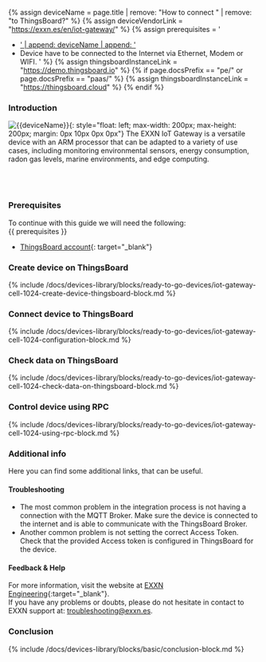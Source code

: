{% assign deviceName = page.title | remove: "How to connect " | remove: "to ThingsBoard?" %}
{% assign deviceVendorLink = "https://exxn.es/en/iot-gateway/" %}
{% assign prerequisites = '
- <a href="' | append: deviceVendorLink | append: '" target="_blank">' | append: deviceName | append: '</a>
- Device have to be connected to the Internet via Ethernet, Modem or WIFI. '
 %}
 {% assign thingsboardInstanceLink = "https://demo.thingsboard.io" %}
{% if page.docsPrefix == "pe/" or page.docsPrefix == "paas/" %}
{% assign thingsboardInstanceLink = "https://thingsboard.cloud" %}
{% endif %}

### Introduction
![{{deviceName}}](/images/devices-library/{{page.deviceImageFileName}}){: style="float: left; max-width: 200px; max-height: 200px; margin: 0px 10px 0px 0px"}
The EXXN IoT Gateway is a versatile device with an ARM processor that can be adapted to a variety of use cases, including monitoring environmental sensors, energy consumption, radon gas levels, marine environments, and edge computing.
<br>
<br>
<br>
<br>

### Prerequisites

To continue with this guide we will need the following:  
{{ prerequisites }}
- [ThingsBoard account]({{thingsboardInstanceLink}}){: target="_blank"}  

### Create device on ThingsBoard

{% include /docs/devices-library/blocks/ready-to-go-devices/iot-gateway-cell-1024-create-device-thingsboard-block.md %}

### Connect device to ThingsBoard

{% include /docs/devices-library/blocks/ready-to-go-devices/iot-gateway-cell-1024-configuration-block.md %}

### Check data on ThingsBoard

{% include /docs/devices-library/blocks/ready-to-go-devices/iot-gateway-cell-1024-check-data-on-thingsboard-block.md %}

### Control device using RPC

{% include /docs/devices-library/blocks/ready-to-go-devices/iot-gateway-cell-1024-using-rpc-block.md %}

### Additional info
Here you can find some additional links, that can be useful.  

#### Troubleshooting
 - The most common problem in the integration process is not having a connection with the MQTT Broker. Make sure the device is connected to the internet and is able to communicate with the ThingsBoard Broker.  
 - Another common problem is not setting the correct Access Token. Check that the provided Access token is configured in ThingsBoard for the device.  

#### Feedback & Help

For more information, visit the website at [EXXN Engineering](https://exxn.es/en/){:target="_blank"}.  
If you have any problems or doubts, please do not hesitate in contact to EXXN support at: [troubleshooting@exxn.es](mailto://troubleshooting@exxn.es).  

### Conclusion

{% include /docs/devices-library/blocks/basic/conclusion-block.md %}
